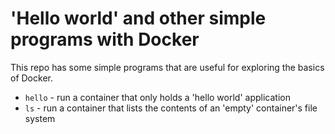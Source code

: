'Hello world' and other simple programs with Docker
===================================================

This repo has some simple programs that are useful for exploring the basics of
Docker.

- `hello` - run a container that only holds a 'hello world' application
- `ls` - run a container that lists the contents of an 'empty' container's file
  system

